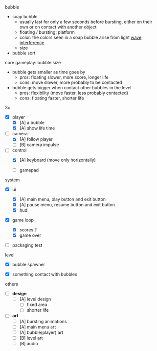 bubble

- soap bubble
  - usually last for only a few seconds before bursting, either on their own or on contact with another object
  - floating / bursting: platform
  - color: the colors seen in a soap bubble arise from light [wave interference](https://en.wikipedia.org/wiki/Wave_interference) 
  - size
- bubble sort



core gameplay: bubble size

- bubble gets smaller as time goes by
  - pros: floating slower, more score, longer life
  - cons: move slower, more probably to be contacted
- bubble gets bigger when contact other bubbles in the level
  - pros: flexibility (move faster, less probably contacted)
  - cons: floating faster, shorter life



3c

- [x] player
  - [x] [A] a bubble 
  - [x] [A] show life time
- [ ] camera:
  - [x] [A] follow player
  - [ ] [B] camera impulse
- [ ] control
  - [x] [A] keyboard (move only horizontally)
  - [ ] gamepad



system

- [x] ui
  - [x] [A] main menu, play button and exit button
  - [x] [A] pause menu, resume button and exit button
  - [x] hud
- [x] game loop
  - [x] scores ?
  - [x] game over
- [ ] packaging test



level

- [x] bubble spawner
- [x] something contact with bubbles



others

- [ ] **design** 
  - [ ] [A] level design
    - [ ] fixed area
    - [ ] shorter life
- [ ] **art** 
  - [ ] [A] bursting animations
  - [ ] [A] main menu art
  - [ ] [A] bubble(player) art
  - [ ] [B] level art
  - [ ] [B] audio